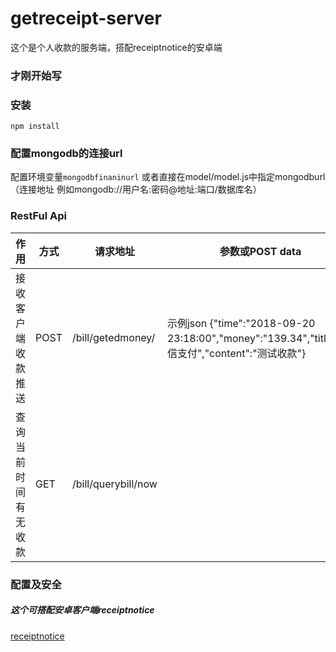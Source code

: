 # getreceipt-server
这个是个人收款的服务端，搭配receiptnotice的安卓端

### 才刚开始写



### 安装

`npm install`

### 配置mongodb的连接url

配置环境变量`mongodbfinaninurl`
或者直接在model/model.js中指定mongodburl（连接地址 例如mongodb://用户名:密码@地址:端口/数据库名）

### RestFul Api
| 作用 | 方式 | 请求地址 | 参数或POST data |
|-|-|-|-|
|接收客户端收款推送 | POST | /bill/getedmoney/ | 示例json {"time":"2018-09-20 23:18:00","money":"139.34","title":"微信支付","content":"测试收款"} |
|查询当前时间有无收款 | GET | /bill/querybill/now| |

### 配置及安全






##### 这个可搭配安卓客户端receiptnotice
[receiptnotice](https://github.com/WeihuaGu/receiptnotice)
